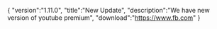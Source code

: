 {
 "version":"1.11.0",
 "title":"New Update",
 "description":"We have new version of youtube premium",
 "download":"https://www.fb.com"
}
